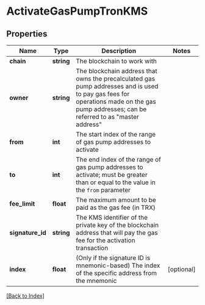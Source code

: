 # ActivateGasPumpTronKMS

## Properties

Name | Type | Description | Notes
------------ | ------------- | ------------- | -------------
**chain** | **string** | The blockchain to work with |
**owner** | **string** | The blockchain address that owns the precalculated gas pump addresses and is used to pay gas fees for operations made on the gas pump addresses; can be referred to as "master address" |
**from** | **int** | The start index of the range of gas pump addresses to activate |
**to** | **int** | The end index of the range of gas pump addresses to activate; must be greater than or equal to the value in the <code>from</code> parameter |
**fee_limit** | **float** | The maximum amount to be paid as the gas fee (in TRX) |
**signature_id** | **string** | The KMS identifier of the private key of the blockchain address that will pay the gas fee for the activation transaction |
**index** | **float** | (Only if the signature ID is mnemonic-based) The index of the specific address from the mnemonic | [optional]

[[Back to Index]](../index.md)
